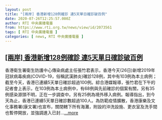 ```yaml
---
layout: post
title: "[兩岸] 香港新增128例確診 連5天單日確診破百例"
date: 2020-07-26T12:25:57.000Z
author: RTI 中央廣播電臺
from: https://www.rti.org.tw/news/view/id/2073561
tags: [ RTI 中央廣播電臺 ]
categories: [ news, RTI 中央廣播電臺 ]
---
```

<!--1595766357000-->
[[兩岸] 香港新增128例確診 連5天單日確診破百例](https://www.rti.org.tw/news/view/id/2073561)
------

<div>
香港衛生署衛生防護中心傳染病處主任張竹君表示，香港今天(26日)新增2019年冠狀病毒疾病(COVID-19，俗稱武漢肺炎)確診128例，其中有103例為本土病例；截至今天，香港已連續5天單日確診超過100例。綜合港媒報導，張竹君在下午的記者會上表示，在103例為本土病例中，有68例與先前確診的個案有關，另有35例感染源頭不明，正在一步調查中。另有25例為境外移入病例。報導指出，到今天為止，香港已連續5天單日確診數超過100人。為防範疫情擴散，香港康樂及文化事務署(康文署)也宣布，關閉轄下所有海灘，附設的沖洗設施、更衣室及洗手間也暫停開放，並強調進入已封...<a target="_blank" href="https://www.rti.org.tw/news/view/id/2073561">...more</a>
</div>
